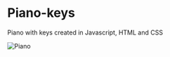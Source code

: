 # Piano-keys

Piano with keys created in Javascript, HTML and CSS


![Piano](https://user-images.githubusercontent.com/130646112/234654630-a50b0953-5e9b-4e7b-b49e-cee623eaaba1.png)


